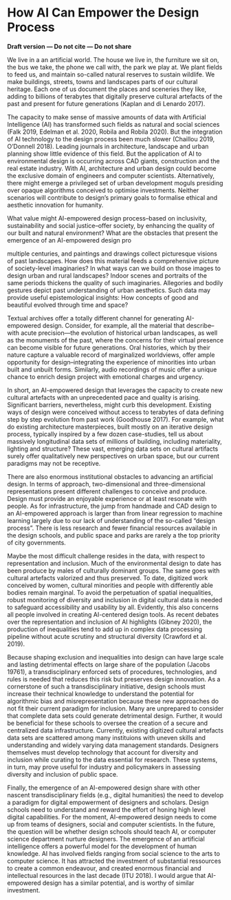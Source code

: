 # How AI Can Empower the Design Process

**Draft version — Do not cite — Do not share**

We live in a an artificial world. The house we live in, the furniture we sit on, the bus we take, the phone we call with, the park we play at. We plant fields to feed us, and maintain  so-called natural reserves to sustain wildlife. We make buildings, streets, towns and landscapes parts of our cultural heritage. Each one of us document the places and sceneries they like, adding to billions of terabytes that digitally preserve cultural artefacts of the past and present for future generations (Kaplan and di Lenardo 2017).

The capacity to make sense of massive amounts of data with Artificial Intelligence (AI) has transformed such fields as natural and social sciences (Falk 2019, Edelman et al. 2020, Robila and Robila 2020). But the integration of AI technology to the design process been much slower (Chaillou 2019, O’Donnell 2018). Leading journals in architecture, landscape and urban planning show little evidence of this field. But the application of AI to environmental design is occurring across CAD giants, construction and the real estate industry. With AI, architecture and urban design could become the exclusive domain of engineers and computer scientists. Alternatively, there might emerge a privileged set of urban development moguls presiding over opaque algorithms conceived to optimise investments. Neither scenarios will contribute to design’s primary goals to formalise ethical and aesthetic innovation for humanity.

What value might AI-empowered design process–based on inclusivity, sustainability and social justice–offer society, by enhancing the quality of our built and natural environment? What are the obstacles that present the emergence of an AI-empowered design pro

 multiple centuries, and paintings and drawings collect picturesque visions of past landscapes. How does this material feeds a comprehensive picture of society-level imaginaries? In what ways can we build on those images to design urban and rural landscapes? Indoor scenes and portraits of the same periods thickens the quality of such imaginaries. Allegories and bodily gestures depict past understanding of urban aesthetics. Such data may provide useful epistemological insights: How concepts of good and beautiful evolved through time and space?

Textual archives offer a totally different channel for generating AI-empowered design. Consider, for example, all the material that describe–with acute precision—the evolution of historical urban landscapes, as well as the monuments of the past, where the concerns for their virtual presence can become visible for future generations. Oral histories, which by their nature capture a valuable record of marginalized worldviews, offer ample opportunity for design–integrating the experience of minorities into urban built and unbuilt forms. Similarly, audio recordings of music offer a unique chance to enrich design project with emotional charges and urgency. 

In short, an AI-empowered design that leverages the capacity to create new cultural artefacts with an unprecedented pace and quality is arising. Significant barriers, nevertheless, might curb this development. Existing ways of design were conceived without access to terabytes of data defining step by step evolution from past work (Goodhouse 2017). For example, what do existing architecture masterpieces, built mostly on an iterative design process, typically inspired by a few dozen case-studies, tell us about massively longitudinal data sets of millions of building, including materiality, lighting and structure? These vast, emerging data sets on cultural artifacts surely offer qualitatively new perspectives on urban space, but our current paradigms may not be receptive.

There are also enormous institutional obstacles to advancing an artificial design. In terms of approach, two-dimensional and three-dimensional representations present different challenges to conceive and produce. Design must provide an enjoyable experience or at least resonate with people. As for infrastructure, the jump from handmade and CAD design to an AI-empowered approach is larger than from linear regression to machine learning largely due to our lack of understanding of the so-called “design process”. There is less research and fewer financial resources available in the design schools, and public space and parks are rarely a the top priority of city governments.

Maybe the most difficult challenge resides in the data, with respect to representation and inclusion. Much of the environmental design to date has been produce by males of culturally dominant groups. The same goes with cultural artefacts valorized and thus preserved. To date, digitized work conceived by women, cultural minorities and people with differently able bodies remain marginal. To avoid the perpetuation of spatial inequalities, robust monitoring of diversity and inclusion in digital cultural data is needed to safeguard accessibility and usability by all. Evidently, this also concerns all people involved in creating AI-centered design tools. As recent debates over the representation and inclusion of AI highlights (Gibney 2020), the production of inequalities tend to add up in complex data processing pipeline without acute scrutiny and structural diversity (Crawford et al. 2019). 

Because shaping exclusion and inequalities into design can have large scale and lasting detrimental effects on large share of the population (Jacobs 19761), a transdisciplinary enforced sets of procedures, technologies, and rules is needed that reduces this risk but preserves design innovation. As a cornerstone of such a transdisciplinary initiative, design schools must increase their technical knowledge to understand the potential for algorithmic bias and misrepresentation because these new approaches do not fit their current paradigm for inclusion. Many are unprepared to consider that complete data sets could generate detrimental design. Further, it would be beneficial for these schools to oversee the creation of a secure and centralized data infrastructure. Currently, existing digitized cultural artefacts data sets are scattered among many instituions with uneven skills and understanding and widely varying data management standards. Designers themselves must develop technology that account for diversity and inclusion while curating to the data essential for research. These systems, in turn, may prove useful for industry and policymakers in assessing diversity and inclusion of public space.

Finally, the emergence of an AI-empowered design share with other nascent transdisciplinary fields (e.g., digital humanities) the need to develop a paradigm for digital empowerment of designers and scholars. Design schools need to understand and reward the effort of honing high level digital capabilities. For the moment, AI-empowered design needs to come up from teams of designers, social and computer scientists. In the future, the question will be whether design schools should teach AI, or computer science department nurture designers. The emergence of an artificial intelligence offers a powerful model for the development of human knowledge. AI has involved fields ranging from social science to the arts to computer science. It has attracted the investment of substantial ressources to create a common endeavour, and created enormous financial and intellectual resources in the last decade (ITU 2018). I would argue that AI-empowered design has a similar potential, and is worthy of similar investment.